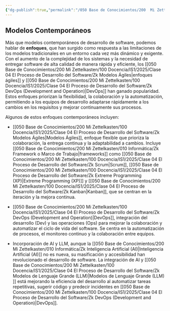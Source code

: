 ```yaml
---
{"dg-publish":true,"permalink":"/050 Base de Conocimientos/200  Mi Zettelkasten/100 Docencia/IS1/2025/Clase 04 El Proceso de Desarrollo del Software/Zk Modelos Contemporáneos (Enfoques) de Desarrollo de Software/","tags":["digitalGarden"]}
---
```


## Modelos Contemporáneos

Más que modelos contemporáneos de desarrollo de software, podemos hablar de **enfoques**, que han surgido como respuesta a las limitaciones de los modelos tradicionales en un entorno cada vez más dinámico y exigente. Con el aumento de la complejidad de los sistemas y la necesidad de entregar software de alta calidad de manera rápida y eficiente, los [[050 Base de Conocimientos/200  Mi Zettelkasten/100 Docencia/IS1/2025/Clase 04 El Proceso de Desarrollo del Software/Zk Modelos Ágiles\|enfoques ágiles]] y [[050 Base de Conocimientos/200  Mi Zettelkasten/100 Docencia/IS1/2025/Clase 04 El Proceso de Desarrollo del Software/Zk DevOps (Development and Operation)\|DevOps]] han ganado popularidad. Estos enfoques priorizan la flexibilidad, la colaboración y la automatización, permitiendo a los equipos de desarrollo adaptarse rápidamente a los cambios en los requisitos y mejorar continuamente sus procesos.

Algunos de estos enfoques contemporáneos incluyen:

- [[050 Base de Conocimientos/200  Mi Zettelkasten/100 Docencia/IS1/2025/Clase 04 El Proceso de Desarrollo del Software/Zk Modelos Ágiles\|Modelos Ágiles]], enfoque flexible que prioriza la colaboración, la entrega continua y la adaptabilidad a cambios. Incluye [[050 Base de Conocimientos/200  Mi Zettelkasten/010 Informática/Zk Framework o Marco de Trabajo\|frameworks]] como [[050 Base de Conocimientos/200  Mi Zettelkasten/100 Docencia/IS1/2025/Clase 04 El Proceso de Desarrollo del Software/Zk Scrum\|Scrum]], [[050 Base de Conocimientos/200  Mi Zettelkasten/100 Docencia/IS1/2025/Clase 04 El Proceso de Desarrollo del Software/Zk Extreme Programming (XP)\|Extreme Programming (XP)]] y [[050 Base de Conocimientos/200  Mi Zettelkasten/100 Docencia/IS1/2025/Clase 04 El Proceso de Desarrollo del Software/Zk Kanban\|Kanban]], que se centran en la iteración y la mejora continua.

- [[050 Base de Conocimientos/200  Mi Zettelkasten/100 Docencia/IS1/2025/Clase 04 El Proceso de Desarrollo del Software/Zk DevOps (Development and Operation)\|DevOps]], integración del desarrollo (Dev) y las operaciones (Ops) para mejorar la colaboración y automatizar el ciclo de vida del software. Se centra en la automatización de procesos, el monitoreo continuo y la colaboración entre equipos.

- Incorporación de AI y LLM, aunque la [[050 Base de Conocimientos/200  Mi Zettelkasten/010 Informática/Zk Inteligencia Artificial (AI)\|Inteligencia Artificial (AI)]] no es nueva, su masificación y accesibilidad han revolucionado el desarrollo de software. La integración de AI y [[050 Base de Conocimientos/200  Mi Zettelkasten/100 Docencia/IS1/2025/Clase 04 El Proceso de Desarrollo del Software/Zk Modelos de Lenguaje Grande (LLM)\|Modelos de Lenguaje Grande (LLM) ]] está mejorando la eficiencia del desarrollo al automatizar tareas repetitivas, sugerir código y predecir incidentes en [[050 Base de Conocimientos/200  Mi Zettelkasten/100 Docencia/IS1/2025/Clase 04 El Proceso de Desarrollo del Software/Zk DevOps (Development and Operation)\|DevOps]].